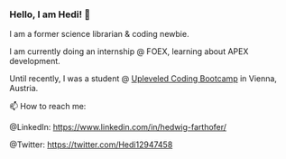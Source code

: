 ### Hello, I am Hedi! 👋

I am a former science librarian & coding newbie.  

I am currently doing an internship @ FOEX, learning about APEX development.

Until recently, I was a student @ [Upleveled Coding Bootcamp](https://upleveled.io/) in Vienna, Austria. 

📫 How to reach me:

@LinkedIn: https://www.linkedin.com/in/hedwig-farthofer/

@Twitter: https://twitter.com/Hedi12947458



